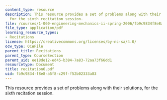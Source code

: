 ```yaml
---
content_type: resource
description: This resource provides a set of problems along with their solutions,
  for the sixth recitation session.
file: /courses/1-060-engineering-mechanics-ii-spring-2006/fb9c9834f8e8a5f8c29ff52b02333a83_recitation6.pdf
file_type: application/pdf
learning_resource_types:
- Recitations
license: https://creativecommons.org/licenses/by-nc-sa/4.0/
ocw_type: OCWFile
parent_title: Recitations
parent_type: CourseSection
parent_uid: ee18de12-ed45-b384-7a83-72aa73f66dd1
resourcetype: Document
title: recitation6.pdf
uid: fb9c9834-f8e8-a5f8-c29f-f52b02333a83
---
```

This resource provides a set of problems along with their solutions, for the sixth recitation session.